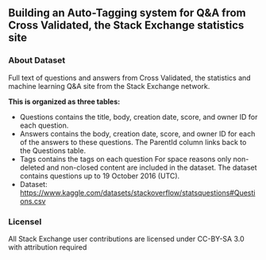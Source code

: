 ## Building an Auto-Tagging system for  Q&A from Cross Validated, the Stack Exchange statistics site
### About Dataset 
Full text of questions and answers from Cross Validated, the statistics and machine learning Q&A site from the Stack Exchange network.

**This is organized as three tables:**

- Questions contains the title, body, creation date, score, and owner ID for each question.
- Answers contains the body, creation date, score, and owner ID for each of the answers to these questions. The ParentId column links back to the Questions table.
- Tags contains the tags on each question
For space reasons only non-deleted and non-closed content are included in the dataset. The dataset contains questions up to 19 October 2016 (UTC).
- Dataset:
  https://www.kaggle.com/datasets/stackoverflow/statsquestions#Questions.csv
### LicenseI
All Stack Exchange user contributions are licensed under CC-BY-SA 3.0 with attribution required
